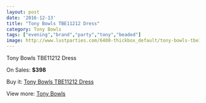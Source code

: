 ```yaml
---
layout: post
date: '2016-12-13'
title: "Tony Bowls TBE11212 Dress"
category: Tony Bowls
tags: ["evening","brand","party","tony","beaded"]
image: http://www.lustparties.com/6408-thickbox_default/tony-bowls-tbe11212-dress.jpg
---
```

Tony Bowls TBE11212 Dress

On Sales: **$398**
<a href="https://www.lustparties.com/en/tony-bowls/2215-tony-bowls-tbe11212-dress.html"><amp-img layout="responsive" width="600" height="600" src="//www.lustparties.com/6408-thickbox_default/tony-bowls-tbe11212-dress.jpg" alt="Tony Bowls TBE11212 Dress 0" /></a>
<a href="https://www.lustparties.com/en/tony-bowls/2215-tony-bowls-tbe11212-dress.html"><amp-img layout="responsive" width="600" height="600" src="//www.lustparties.com/6411-thickbox_default/tony-bowls-tbe11212-dress.jpg" alt="Tony Bowls TBE11212 Dress 1" /></a>
<a href="https://www.lustparties.com/en/tony-bowls/2215-tony-bowls-tbe11212-dress.html"><amp-img layout="responsive" width="600" height="600" src="//www.lustparties.com/6410-thickbox_default/tony-bowls-tbe11212-dress.jpg" alt="Tony Bowls TBE11212 Dress 2" /></a>
<a href="https://www.lustparties.com/en/tony-bowls/2215-tony-bowls-tbe11212-dress.html"><amp-img layout="responsive" width="600" height="600" src="//www.lustparties.com/6409-thickbox_default/tony-bowls-tbe11212-dress.jpg" alt="Tony Bowls TBE11212 Dress 3" /></a>

Buy it: [Tony Bowls TBE11212 Dress](https://www.lustparties.com/en/tony-bowls/2215-tony-bowls-tbe11212-dress.html "Tony Bowls TBE11212 Dress")

View more: [Tony Bowls](https://www.lustparties.com/en/5-tony-bowls "Tony Bowls")